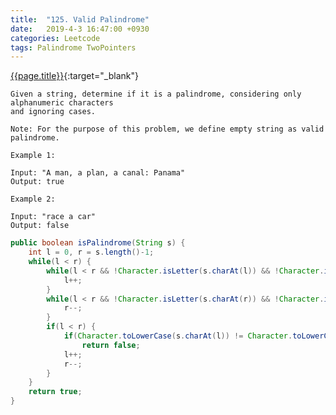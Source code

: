 ```yaml
---
title:  "125. Valid Palindrome"
date:   2019-4-3 16:47:00 +0930
categories: Leetcode
tags: Palindrome TwoPointers
---
```


[{{page.title}}](https://leetcode.com/problems/valid-palindrome/){:target="_blank"}


    Given a string, determine if it is a palindrome, considering only alphanumeric characters
    and ignoring cases.

    Note: For the purpose of this problem, we define empty string as valid palindrome.

    Example 1:

    Input: "A man, a plan, a canal: Panama"
    Output: true

    Example 2:

    Input: "race a car"
    Output: false




```java
public boolean isPalindrome(String s) {
    int l = 0, r = s.length()-1;
    while(l < r) {
        while(l < r && !Character.isLetter(s.charAt(l)) && !Character.isDigit(s.charAt(l))) {
            l++;
        }
        while(l < r && !Character.isLetter(s.charAt(r)) && !Character.isDigit(s.charAt(r))) {
            r--;
        }
        if(l < r) {
            if(Character.toLowerCase(s.charAt(l)) != Character.toLowerCase(s.charAt(r)) )
                return false;
            l++;
            r--;
        }
    }
    return true;
}
```
